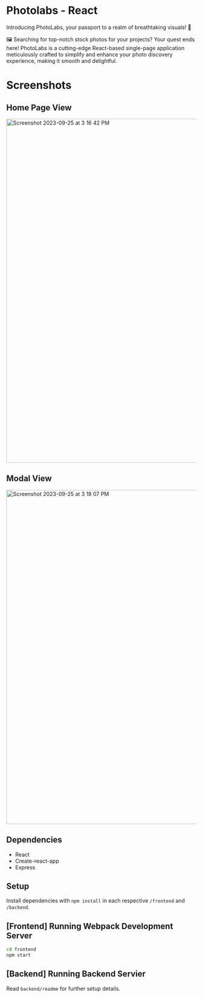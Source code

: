# Photolabs - React

Introducing PhotoLabs, your passport to a realm of breathtaking visuals! 📸

🖼️ Searching for top-notch stock photos for your projects? Your quest ends here! PhotoLabs is a cutting-edge React-based single-page application meticulously crafted to simplify and enhance your photo discovery experience, making it smooth and delightful.

# Screenshots

## Home Page View

<img width="911" alt="Screenshot 2023-09-25 at 3 16 42 PM" src="https://github.com/afreeda-m/photolabs/assets/64160666/f0bbe85b-1e17-4a07-89d8-4c9bb041490a">

## Modal View

<img width="885" alt="Screenshot 2023-09-25 at 3 18 07 PM" src="https://github.com/afreeda-m/photolabs/assets/64160666/898d1cc7-c55a-4977-ad58-736c19ba8cfe">

## Dependencies

- React
- Create-react-app
- Express

## Setup

Install dependencies with `npm install` in each respective `/frontend` and `/backend`.

## [Frontend] Running Webpack Development Server

```sh
cd frontend
npm start
```

## [Backend] Running Backend Servier

Read `backend/readme` for further setup details.

```sh
